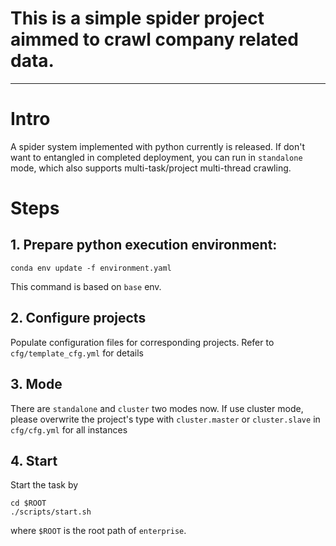 # This is a simple spider project aimmed to crawl company related data.
____

# Intro
A spider system implemented with python currently is released. If don't want to entangled in completed deployment, you can run in `standalone` mode, which also supports multi-task/project multi-thread crawling.

# Steps
## 1. Prepare python execution environment:
```
conda env update -f environment.yaml
```
This command is based on `base` env.
## 2. Configure projects
Populate configuration files for corresponding projects. Refer to `cfg/template_cfg.yml` for details
## 3. Mode
There are `standalone` and `cluster` two modes now. If use cluster mode, please overwrite the project's type with `cluster.master` or `cluster.slave` in `cfg/cfg.yml` for all instances
## 4. Start
Start the task by 
```
cd $ROOT
./scripts/start.sh
```
where `$ROOT` is the root path of `enterprise`.